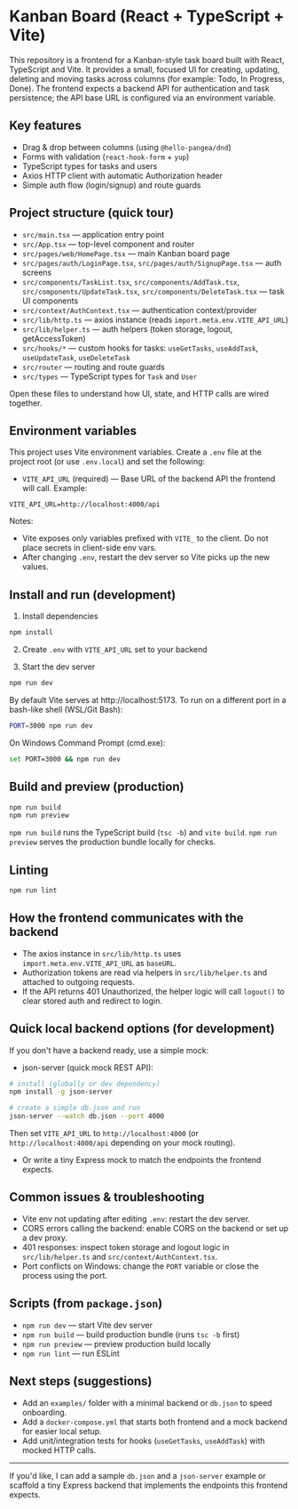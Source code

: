 # Kanban Board (React + TypeScript + Vite)

This repository is a frontend for a Kanban-style task board built with React, TypeScript and Vite. It provides a small, focused UI for creating, updating, deleting and moving tasks across columns (for example: Todo, In Progress, Done). The frontend expects a backend API for authentication and task persistence; the API base URL is configured via an environment variable.

## Key features

- Drag & drop between columns (using `@hello-pangea/dnd`)
- Forms with validation (`react-hook-form` + `yup`)
- TypeScript types for tasks and users
- Axios HTTP client with automatic Authorization header
- Simple auth flow (login/signup) and route guards

## Project structure (quick tour)

- `src/main.tsx` — application entry point
- `src/App.tsx` — top-level component and router
- `src/pages/web/HomePage.tsx` — main Kanban board page
- `src/pages/auth/LoginPage.tsx`, `src/pages/auth/SignupPage.tsx` — auth screens
- `src/components/TaskList.tsx`, `src/components/AddTask.tsx`, `src/components/UpdateTask.tsx`, `src/components/DeleteTask.tsx` — task UI components
- `src/context/AuthContext.tsx` — authentication context/provider
- `src/lib/http.ts` — axios instance (reads `import.meta.env.VITE_API_URL`)
- `src/lib/helper.ts` — auth helpers (token storage, logout, getAccessToken)
- `src/hooks/*` — custom hooks for tasks: `useGetTasks`, `useAddTask`, `useUpdateTask`, `useDeleteTask`
- `src/router` — routing and route guards
- `src/types` — TypeScript types for `Task` and `User`

Open these files to understand how UI, state, and HTTP calls are wired together.

## Environment variables

This project uses Vite environment variables. Create a `.env` file at the project root (or use `.env.local`) and set the following:

- `VITE_API_URL` (required) — Base URL of the backend API the frontend will call. Example:

```
VITE_API_URL=http://localhost:4000/api
```

Notes:

- Vite exposes only variables prefixed with `VITE_` to the client. Do not place secrets in client-side env vars.
- After changing `.env`, restart the dev server so Vite picks up the new values.

## Install and run (development)

1. Install dependencies

```bash
npm install
```

2. Create `.env` with `VITE_API_URL` set to your backend

3. Start the dev server

```bash
npm run dev
```

By default Vite serves at http://localhost:5173. To run on a different port in a bash-like shell (WSL/Git Bash):

```bash
PORT=3000 npm run dev
```

On Windows Command Prompt (cmd.exe):

```bash
set PORT=3000 && npm run dev
```

## Build and preview (production)

```bash
npm run build
npm run preview
```

`npm run build` runs the TypeScript build (`tsc -b`) and `vite build`. `npm run preview` serves the production bundle locally for checks.

## Linting

```bash
npm run lint
```

## How the frontend communicates with the backend

- The axios instance in `src/lib/http.ts` uses `import.meta.env.VITE_API_URL` as `baseURL`.
- Authorization tokens are read via helpers in `src/lib/helper.ts` and attached to outgoing requests.
- If the API returns 401 Unauthorized, the helper logic will call `logout()` to clear stored auth and redirect to login.

## Quick local backend options (for development)

If you don't have a backend ready, use a simple mock:

- json-server (quick mock REST API):

```bash
# install (globally or dev dependency)
npm install -g json-server

# create a simple db.json and run
json-server --watch db.json --port 4000
```

Then set `VITE_API_URL` to `http://localhost:4000` (or `http://localhost:4000/api` depending on your mock routing).

- Or write a tiny Express mock to match the endpoints the frontend expects.

## Common issues & troubleshooting

- Vite env not updating after editing `.env`: restart the dev server.
- CORS errors calling the backend: enable CORS on the backend or set up a dev proxy.
- 401 responses: inspect token storage and logout logic in `src/lib/helper.ts` and `src/context/AuthContext.tsx`.
- Port conflicts on Windows: change the `PORT` variable or close the process using the port.

## Scripts (from `package.json`)

- `npm run dev` — start Vite dev server
- `npm run build` — build production bundle (runs `tsc -b` first)
- `npm run preview` — preview production build locally
- `npm run lint` — run ESLint

## Next steps (suggestions)

- Add an `examples/` folder with a minimal backend or `db.json` to speed onboarding.
- Add a `docker-compose.yml` that starts both frontend and a mock backend for easier local setup.
- Add unit/integration tests for hooks (`useGetTasks`, `useAddTask`) with mocked HTTP calls.

---

If you'd like, I can add a sample `db.json` and a `json-server` example or scaffold a tiny Express backend that implements the endpoints this frontend expects.
